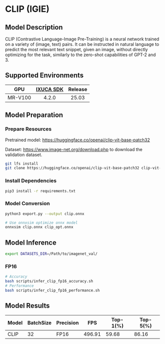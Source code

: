 # CLIP (IGIE)

## Model Description

CLIP (Contrastive Language-Image Pre-Training) is a neural network trained on a variety of (image, text) pairs. It can be instructed in natural language to predict the most relevant text snippet, given an image, without directly optimizing for the task, similarly to the zero-shot capabilities of GPT-2 and 3.

## Supported Environments

| GPU    | [IXUCA SDK](https://gitee.com/deep-spark/deepspark#%E5%A4%A9%E6%95%B0%E6%99%BA%E7%AE%97%E8%BD%AF%E4%BB%B6%E6%A0%88-ixuca) | Release |
| :----: | :----: | :----: |
| MR-V100 | 4.2.0     |  25.03  |

## Model Preparation

### Prepare Resources

Pretrained model: <https://huggingface.co/openai/clip-vit-base-patch32>

Dataset: <https://www.image-net.org/download.php> to download the validation dataset.

```bash
git lfs install
git clone https://huggingface.co/openai/clip-vit-base-patch32 clip-vit-base-patch32
```

### Install Dependencies

```bash
pip3 install -r requirements.txt
```

### Model Conversion

```bash
python3 export.py --output clip.onnx

# Use onnxsim optimize onnx model
onnxsim clip.onnx clip_opt.onnx
```

## Model Inference

```bash
export DATASETS_DIR=/Path/to/imagenet_val/
```

### FP16

```bash
# Accuracy
bash scripts/infer_clip_fp16_accuracy.sh
# Performance
bash scripts/infer_clip_fp16_performance.sh
```

## Model Results

| Model | BatchSize | Precision | FPS    | Top-1(%) | Top-5(%) |
|-------|-----------|-----------|--------|----------|----------|
| CLIP  | 32        | FP16      | 496.91 | 59.68    | 86.16    |
